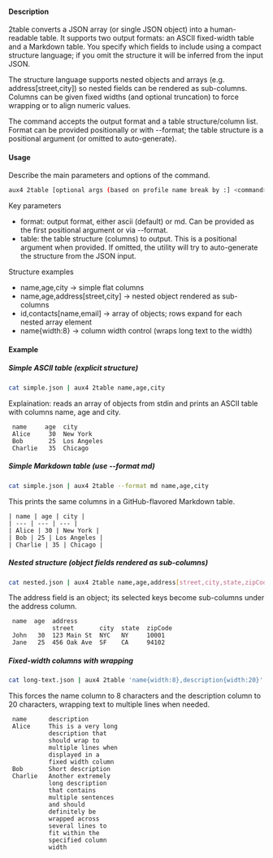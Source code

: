 #### Description

2table converts a JSON array (or single JSON object) into a human-readable table. It supports two output formats: an ASCII fixed-width table and a Markdown table. You specify which fields to include using a compact structure language; if you omit the structure it will be inferred from the input JSON.

The structure language supports nested objects and arrays (e.g. address[street,city]) so nested fields can be rendered as sub-columns. Columns can be given fixed widths (and optional truncation) to force wrapping or to align numeric values.

The command accepts the output format and a table structure/column list. Format can be provided positionally or with --format; the table structure is a positional argument (or omitted to auto-generate).

#### Usage

Describe the main parameters and options of the command.

```bash
aux4 2table [optional args (based on profile name break by :] <command> --<variable> <value>
```

Key parameters

- format: output format, either ascii (default) or md. Can be provided as the first positional argument or via --format.
- table: the table structure (columns) to output. This is a positional argument when provided. If omitted, the utility will try to auto-generate the structure from the JSON input.

Structure examples

- name,age,city -> simple flat columns
- name,age,address[street,city] -> nested object rendered as sub-columns
- id,contacts[name,email] -> array of objects; rows expand for each nested array element
- name{width:8} -> column width control (wraps long text to the width)

#### Example

##### Simple ASCII table (explicit structure)

```bash
cat simple.json | aux4 2table name,age,city
```

Explaination: reads an array of objects from stdin and prints an ASCII table with columns name, age and city.

```text
 name     age  city
 Alice     30  New York
 Bob       25  Los Angeles
 Charlie   35  Chicago
```

##### Simple Markdown table (use --format md)

```bash
cat simple.json | aux4 2table --format md name,age,city
```

This prints the same columns in a GitHub-flavored Markdown table.

```text
| name | age | city |
| --- | --- | --- |
| Alice | 30 | New York |
| Bob | 25 | Los Angeles |
| Charlie | 35 | Chicago |
```

##### Nested structure (object fields rendered as sub-columns)

```bash
cat nested.json | aux4 2table name,age,address[street,city,state,zipCode]
```

The address field is an object; its selected keys become sub-columns under the address column.

```text
 name  age  address
            street       city  state  zipCode
 John   30  123 Main St  NYC   NY     10001
 Jane   25  456 Oak Ave  SF    CA     94102
```

##### Fixed-width columns with wrapping

```bash
cat long-text.json | aux4 2table 'name{width:8},description{width:20}'
```

This forces the name column to 8 characters and the description column to 20 characters, wrapping text to multiple lines when needed.

```text
 name      description
 Alice     This is a very long
           description that
           should wrap to
           multiple lines when
           displayed in a
           fixed width column
 Bob       Short description
 Charlie   Another extremely
           long description
           that contains
           multiple sentences
           and should
           definitely be
           wrapped across
           several lines to
           fit within the
           specified column
           width
```
